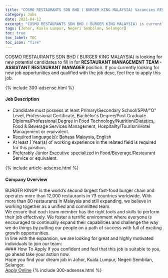 ```yaml
---
title: "COSMO RESTAURANTS SDN BHD ( BURGER KING MALAYSIA) Vacancies RESTAURANT MANAGEMENT TEAM - ASSISTANT RESTAURANT MANAGER" 
category: Jobs 
date: 2021-04-12 
excerpt: "COSMO RESTAURANTS SDN BHD ( BURGER KING MALAYSIA) is currently looking for suitable person to fill in the RESTAURANT MANAGEMENT TEAM - ASSISTANT RESTAURANT MANAGER which based in Johor, Kuala Lumpur, Negeri Sembilan, Selangor" 
tags: [Johor, Kuala Lumpur, Negeri Sembilan, Selangor] 
toc: true 
toc_label: TOC 
toc_icon: "fire" 
--- 
```


<p>COSMO RESTAURANTS SDN BHD ( BURGER KING MALAYSIA) is looking for new potential candidates to fill in for <b>RESTAURANT MANAGEMENT TEAM - ASSISTANT RESTAURANT MANAGER</b> position. If you currently looking for new job opportunities and qualified with the job desc, feel free to apply this job.
</p>{% include 300-adsense.html %} 
<div><div><h4>Job Description</h4></div><div><div><span><div><ul><li>Candidate must possess at least Primary/Secondary School/SPM/"O" Level, Professional Certificate, Bachelor's Degree/Post Graduate Diploma/Professional Degree in Food Technology/Nutrition/Dietetics, Food &amp; Beverage Services Management, Hospitality/Tourism/Hotel Management or equivalent.</li><li>Required language(s):&#160;Bahasa Malaysia, English</li><li>At least 1&#160;Year(s) of working experience in the related field is required for this position.</li><li>Preferably Junior Executive specialized in Food/Beverage/Restaurant Service or equivalent.</li></ul></div></span></div></div></div> 
{% include article-adsense.html %} 
<div><div><h4>Company Overview</h4></div><div><div><span><div><div>BURGER KING&#174;&#160;is the world&#8217;s second largest fast-food burger chain and operates more than 12,000 restaurants in 73 countries worldwide. With more than 80 restaurants in Malaysia and still expanding, we believe in working together as a unified and committed team.</div>
<div>We ensure that each team member has the right tools and skills to perform their job effectively. We foster a terrific environment where everyone is encouraged to continually expand their capabilities and challenge the way we do things by putting our people on a path of success with full of exciting growth opportunities.</div>
<div>In line with the expansion, we are looking for great and highly motivated individuals to join our team:</div></div></span></div></div></div> 
#### How To Apply 
If you confident and feel that this job is suitable to you, go ahead take your action now. <br/> 
Hope you find your dream job in Johor, Kuala Lumpur, Negeri Sembilan, Selangor. <br/> 
<a href="https://www.jobstreet.com.my/en/job/restaurant-management-team-assistant-restaurant-manager-4534236?jobId=jobstreet-my-job-4534236&" class="btn btn--info" target="_blank" rel="nofollow noopenner">Apply Online</a> 
{% include 300-adsense.html %} 
